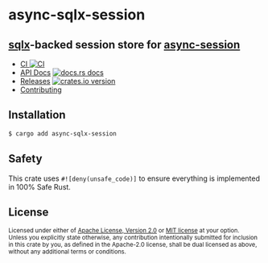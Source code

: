 # async-sqlx-session
## [sqlx](https://github.com/launchbadge/sqlx)-backed session store for [async-session](https://github.com/http-rs/async-session)

* [CI ![CI][ci-badge]][ci]
* [API Docs][docs] [![docs.rs docs][docs-badge]][docs]
* [Releases][releases] [![crates.io version][version-badge]][lib-rs]
* [Contributing][contributing]

[ci]: https://github.com/jbr/async-sqlx-session/actions?query=workflow%3ACI
[ci-badge]: https://github.com/jbr/async-sqlx-session/workflows/CI/badge.svg
[releases]: https://github.com/jbr/async-sqlx-session/releases
[docs]: https://docs.rs/async-sqlx-session
[contributing]: https://github.com/jbr/async-sqlx-session/blob/master/.github/CONTRIBUTING.md
[lib-rs]: https://lib.rs/async-sqlx-session
[docs-badge]: https://img.shields.io/badge/docs-latest-blue.svg?style=flat-square
[version-badge]: https://img.shields.io/crates/v/async-sqlx-session.svg?style=flat-square

## Installation
```sh
$ cargo add async-sqlx-session
```

## Safety
This crate uses ``#![deny(unsafe_code)]`` to ensure everything is implemented in
100% Safe Rust.

## License

<sup>
Licensed under either of <a href="LICENSE-APACHE">Apache License, Version
2.0</a> or <a href="LICENSE-MIT">MIT license</a> at your option.
</sup>

<br/>

<sub>
Unless you explicitly state otherwise, any contribution intentionally submitted
for inclusion in this crate by you, as defined in the Apache-2.0 license, shall
be dual licensed as above, without any additional terms or conditions.
</sub>

